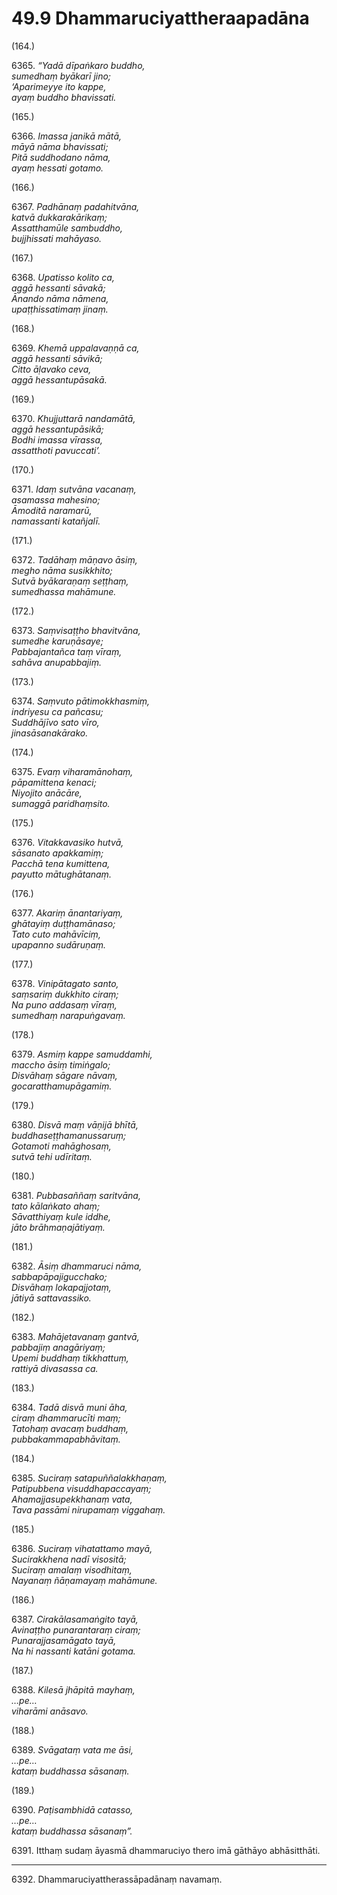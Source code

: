 

# 49.9 Dhammaruciyattheraapadāna



(164.)

6365\. _“Yadā dīpaṅkaro buddho,_  
_sumedhaṃ byākarī jino;_  
_‘Aparimeyye ito kappe,_  
_ayaṃ buddho bhavissati._  


(165.)

6366\. _Imassa janikā mātā,_  
_māyā nāma bhavissati;_  
_Pitā suddhodano nāma,_  
_ayaṃ hessati gotamo._  


(166.)

6367\. _Padhānaṃ padahitvāna,_  
_katvā dukkarakārikaṃ;_  
_Assatthamūle sambuddho,_  
_bujjhissati mahāyaso._  


(167.)

6368\. _Upatisso kolito ca,_  
_aggā hessanti sāvakā;_  
_Ānando nāma nāmena,_  
_upaṭṭhissatimaṃ jinaṃ._  


(168.)

6369\. _Khemā uppalavaṇṇā ca,_  
_aggā hessanti sāvikā;_  
_Citto āḷavako ceva,_  
_aggā hessantupāsakā._  


(169.)

6370\. _Khujjuttarā nandamātā,_  
_aggā hessantupāsikā;_  
_Bodhi imassa vīrassa,_  
_assatthoti pavuccati’._  


(170.)

6371\. _Idaṃ sutvāna vacanaṃ,_  
_asamassa mahesino;_  
_Āmoditā naramarū,_  
_namassanti katañjalī._  


(171.)

6372\. _Tadāhaṃ māṇavo āsiṃ,_  
_megho nāma susikkhito;_  
_Sutvā byākaraṇaṃ seṭṭhaṃ,_  
_sumedhassa mahāmune._  


(172.)

6373\. _Saṃvisaṭṭho bhavitvāna,_  
_sumedhe karuṇāsaye;_  
_Pabbajantañca taṃ vīraṃ,_  
_sahāva anupabbajiṃ._  


(173.)

6374\. _Saṃvuto pātimokkhasmiṃ,_  
_indriyesu ca pañcasu;_  
_Suddhājīvo sato vīro,_  
_jinasāsanakārako._  


(174.)

6375\. _Evaṃ viharamānohaṃ,_  
_pāpamittena kenaci;_  
_Niyojito anācāre,_  
_sumaggā paridhaṃsito._  


(175.)

6376\. _Vitakkavasiko hutvā,_  
_sāsanato apakkamiṃ;_  
_Pacchā tena kumittena,_  
_payutto mātughātanaṃ._  


(176.)

6377\. _Akariṃ ānantariyaṃ,_  
_ghātayiṃ duṭṭhamānaso;_  
_Tato cuto mahāvīciṃ,_  
_upapanno sudāruṇaṃ._  


(177.)

6378\. _Vinipātagato santo,_  
_saṃsariṃ dukkhito ciraṃ;_  
_Na puno addasaṃ vīraṃ,_  
_sumedhaṃ narapuṅgavaṃ._  


(178.)

6379\. _Asmiṃ kappe samuddamhi,_  
_maccho āsiṃ timiṅgalo;_  
_Disvāhaṃ sāgare nāvaṃ,_  
_gocaratthamupāgamiṃ._  


(179.)

6380\. _Disvā maṃ vāṇijā bhītā,_  
_buddhaseṭṭhamanussaruṃ;_  
_Gotamoti mahāghosaṃ,_  
_sutvā tehi udīritaṃ._  


(180.)

6381\. _Pubbasaññaṃ saritvāna,_  
_tato kālaṅkato ahaṃ;_  
_Sāvatthiyaṃ kule iddhe,_  
_jāto brāhmaṇajātiyaṃ._  


(181.)

6382\. _Āsiṃ dhammaruci nāma,_  
_sabbapāpajigucchako;_  
_Disvāhaṃ lokapajjotaṃ,_  
_jātiyā sattavassiko._  


(182.)

6383\. _Mahājetavanaṃ gantvā,_  
_pabbajiṃ anagāriyaṃ;_  
_Upemi buddhaṃ tikkhattuṃ,_  
_rattiyā divasassa ca._  


(183.)

6384\. _Tadā disvā muni āha,_  
_ciraṃ dhammarucīti maṃ;_  
_Tatohaṃ avacaṃ buddhaṃ,_  
_pubbakammapabhāvitaṃ._  


(184.)

6385\. _Suciraṃ satapuññalakkhaṇaṃ,_  
_Patipubbena visuddhapaccayaṃ;_  
_Ahamajjasupekkhanaṃ vata,_  
_Tava passāmi nirupamaṃ viggahaṃ._  


(185.)

6386\. _Suciraṃ vihatattamo mayā,_  
_Sucirakkhena nadī visositā;_  
_Suciraṃ amalaṃ visodhitaṃ,_  
_Nayanaṃ ñāṇamayaṃ mahāmune._  


(186.)

6387\. _Cirakālasamaṅgito tayā,_  
_Avinaṭṭho punarantaraṃ ciraṃ;_  
_Punarajjasamāgato tayā,_  
_Na hi nassanti katāni gotama._  


(187.)

6388\. _Kilesā jhāpitā mayhaṃ,_  
_…pe…_  
_viharāmi anāsavo._  


(188.)

6389\. _Svāgataṃ vata me āsi,_  
_…pe…_  
_kataṃ buddhassa sāsanaṃ._  


(189.)

6390\. _Paṭisambhidā catasso,_  
_…pe…_  
_kataṃ buddhassa sāsanaṃ”._  


6391\. Itthaṃ sudaṃ āyasmā dhammaruciyo thero imā gāthāyo abhāsitthāti.

---

6392\. Dhammaruciyattherassāpadānaṃ navamaṃ.





